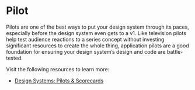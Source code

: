 # Pilot

Pilots are one of the best ways to put your design system through its paces, especially before the design system even gets to a v1. Like television pilots help test audience reactions to a series concept without investing significant resources to create the whole thing, application pilots are a good foundation for ensuring your design system’s design and code are battle-tested.

Visit the following resources to learn more:

- [Design Systems: Pilots & Scorecards](https://superfriendly.com/design-systems/articles/design-systems-pilots-scorecards/)
